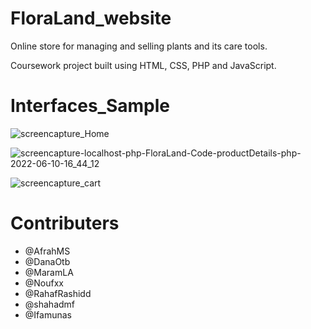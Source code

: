 # FloraLand_website
Online store for managing and selling plants and its care tools. 

Coursework project built using HTML, CSS, PHP and JavaScript.

# Interfaces_Sample
![screencapture_Home](https://user-images.githubusercontent.com/85033378/173086099-9e59b3cf-4673-447c-b9a6-319c3142092a.png)

![screencapture-localhost-php-FloraLand-Code-productDetails-php-2022-06-10-16_44_12](https://user-images.githubusercontent.com/85033378/173087610-9fee8205-5d6e-4776-8a17-2bcf65bcebbe.png)

![screencapture_cart](https://user-images.githubusercontent.com/85033378/173086195-2f5caf22-eb3d-4a39-9c95-6746a0781d9e.png)


# Contributers 
- @AfrahMS
- @DanaOtb
- @MaramLA
- @Noufxx
- @RahafRashidd
- @shahadmf
- @Ifamunas
